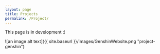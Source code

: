 ```yaml
---
layout: page
title: Projects
permalink: /Project/
---
```


This page is in development :) 

![an image alt text]({{ site.baseurl }}/images/GenshinWebsite.png "project-genshin")